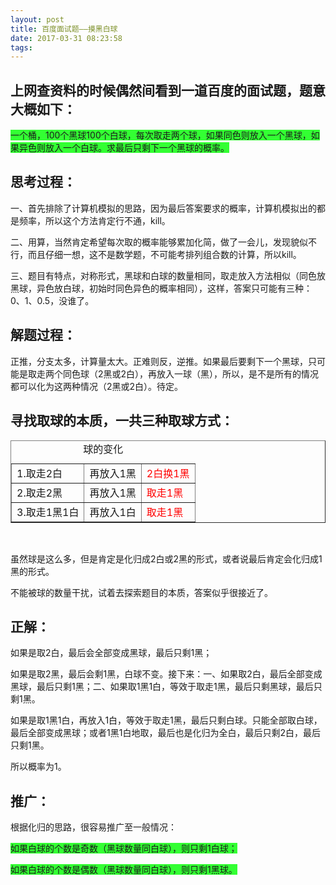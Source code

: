 ```yaml
---
layout: post
title: 百度面试题——摸黑白球
date: 2017-03-31 08:23:58
tags:
---
```



<h2>上网查资料的时候偶然间看到一道百度的面试题，题意大概如下：</h2>
<p><span style="background-color:rgb(51,255,51)">一个桶，100个黑球100个白球，每次取走两个球，如果同色则放入一个黑球，如果异色则放入一个白球。求最后只剩下一个黑球的概率。</span></p>
<h2>思考过程：</h2>
<p>一、首先排除了计算机模拟的思路，因为最后答案要求的概率，计算机模拟出的都是频率，所以这个方法肯定行不通，kill。</p>
<p>二、用算，当然肯定希望每次取的概率能够累加化简，做了一会儿，发现貌&#20284;不行，而且仔细一想，这不是数学题，不可能考排列组合数的计算，所以kill。</p>
<p>三、题目有特点，对称形式，黑球和白球的数量相同，取走放入方法相&#20284;（同色放黑球，异色放白球，初始时同色异色的概率相同），这样，答案只可能有三种：0、1、0.5，没谁了。</p>
<h2>解题过程：</h2>
<p>正推，分支太多，计算量太大。正难则反，逆推。如果最后要剩下一个黑球，只可能是取走两个同色球（2黑或2白），再放入一球（黑），所以，是不是所有的情况都可以化为这两种情况（2黑或2白）。待定。</p>
<h2>寻找取球的本质，一共三种取球方式：</h2>
<p>
<table border="1" width="200" cellspacing="1" cellpadding="1">
<caption>球的变化</caption>
<tbody>
<tr>
<td>1.取走2白</td>
<td>再放入1黑</td>
<td><span style="color:#ff0000">2白换1黑</span></td>
</tr>
<tr>
<td>2.取走2黑</td>
<td>再放入1黑</td>
<td><span style="color:#ff0000">取走1黑</span></td>
</tr>
<tr>
<td>3.取走1黑1白</td>
<td>再放入1白</td>
<td><span style="color:#ff0000">取走1黑</span></td>
</tr>
</tbody>
</table>
<br>
</p>
<p>虽然球是这么多，但是肯定是化归成2白或2黑的形式，或者说最后肯定会化归成1黑的形式。</p>
<p>不能被球的数量干扰，试着去探索题目的本质，答案&#20284;乎很接近了。</p>
<h2>正解：</h2>
<p>如果是取2白，最后会全部变成黑球，最后只剩1黑；</p>
<p>如果是取2黑，最后会剩1黑，白球不变。接下来：一、如果取2白，最后全部变成黑球，最后只剩1黑；二、如果取1黑1白，等效于取走1黑，最后只剩黑球，最后只剩1黑。</p>
<p>如果是取1黑1白，再放入1白，等效于取走1黑，最后只剩白球。只能全部取白球，最后全部变成黑球；或者1黑1白地取，最后也是化归为全白，最后只剩2白，最后只剩1黑。</p>
<p>所以概率为1。</p>
<h2>推广：</h2>
<p>根据化归的思路，很容易推广至一般情况：</p>
<p><span style="background-color:rgb(51,255,51)">如果白球的个数是奇数（黑球数量同白球），则只剩1白球；</span></p>
<p><span style="background-color:rgb(51,255,51)">如果白球的个数是偶数（黑球数量同白球），则只剩1黑球。</span></p>
